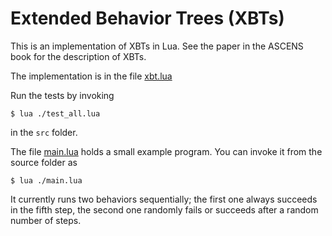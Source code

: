 # Extended Behavior Trees (XBTs)

This is an implementation of XBTs in Lua.  See the paper
in the ASCENS book for the description of XBTs.

The implementation is in the file [xbt.lua](src/xbt.lua)

Run the tests by invoking
```
$ lua ./test_all.lua
```
in the `src` folder.

The file [main.lua](src/main.lua) holds a small example
program.  You can invoke it from the source folder as

```
$ lua ./main.lua
```

It currently runs two behaviors sequentially; the first one always
succeeds in the fifth step, the second one randomly fails or succeeds
after a random number of steps.
